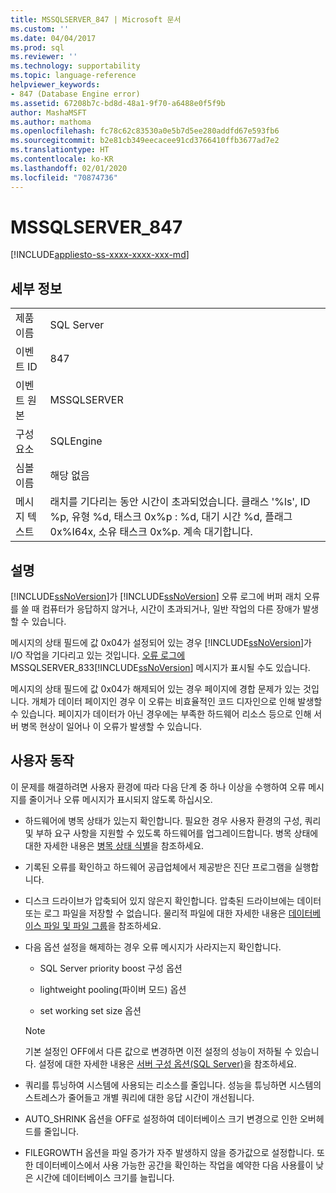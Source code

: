 ```yaml
---
title: MSSQLSERVER_847 | Microsoft 문서
ms.custom: ''
ms.date: 04/04/2017
ms.prod: sql
ms.reviewer: ''
ms.technology: supportability
ms.topic: language-reference
helpviewer_keywords:
- 847 (Database Engine error)
ms.assetid: 67208b7c-bd8d-48a1-9f70-a6488e0f5f9b
author: MashaMSFT
ms.author: mathoma
ms.openlocfilehash: fc78c62c83530a0e5b7d5ee280addfd67e593fb6
ms.sourcegitcommit: b2e81cb349eecacee91cd3766410ffb3677ad7e2
ms.translationtype: HT
ms.contentlocale: ko-KR
ms.lasthandoff: 02/01/2020
ms.locfileid: "70874736"
---
```

# <a name="mssqlserver_847"></a>MSSQLSERVER_847
[!INCLUDE[appliesto-ss-xxxx-xxxx-xxx-md](../../includes/appliesto-ss-xxxx-xxxx-xxx-md.md)]
  
## <a name="details"></a>세부 정보  
  
|||  
|-|-|  
|제품 이름|SQL Server|  
|이벤트 ID|847|  
|이벤트 원본|MSSQLSERVER|  
|구성 요소|SQLEngine|  
|심볼 이름|해당 없음|  
|메시지 텍스트|래치를 기다리는 동안 시간이 초과되었습니다. 클래스 '%ls', ID %p, 유형 %d, 태스크 0x%p : %d, 대기 시간 %d, 플래그 0x%I64x, 소유 태스크 0x%p. 계속 대기합니다.|  
  
## <a name="explanation"></a>설명  
[!INCLUDE[ssNoVersion](../../includes/ssnoversion-md.md)]가 [!INCLUDE[ssNoVersion](../../includes/ssnoversion-md.md)] 오류 로그에 버퍼 래치 오류를 쓸 때 컴퓨터가 응답하지 않거나, 시간이 초과되거나, 일반 작업의 다른 장애가 발생할 수 있습니다.  
  
메시지의 상태 필드에 값 0x04가 설정되어 있는 경우 [!INCLUDE[ssNoVersion](../../includes/ssnoversion-md.md)]가 I/O 작업을 기다리고 있는 것입니다. [ 오류 로그에 ](~/relational-databases/errors-events/mssqlserver-833-database-engine-error.md)MSSQLSERVER_833[!INCLUDE[ssNoVersion](../../includes/ssnoversion-md.md)] 메시지가 표시될 수도 있습니다.  
  
메시지의 상태 필드에 값 0x04가 해제되어 있는 경우 페이지에 경합 문제가 있는 것입니다. 개체가 데이터 페이지인 경우 이 오류는 비효율적인 코드 디자인으로 인해 발생할 수 있습니다. 페이지가 데이터가 아닌 경우에는 부족한 하드웨어 리소스 등으로 인해 서버 병목 현상이 일어나 이 오류가 발생할 수 있습니다.  
  
## <a name="user-action"></a>사용자 동작  
이 문제를 해결하려면 사용자 환경에 따라 다음 단계 중 하나 이상을 수행하여 오류 메시지를 줄이거나 오류 메시지가 표시되지 않도록 하십시오.  
  
-   하드웨어에 병목 상태가 있는지 확인합니다. 필요한 경우 사용자 환경의 구성, 쿼리 및 부하 요구 사항을 지원할 수 있도록 하드웨어를 업그레이드합니다. 병목 상태에 대한 자세한 내용은 [병목 상태 식별](~/relational-databases/performance/identify-bottlenecks.md)을 참조하세요.  
  
-   기록된 오류를 확인하고 하드웨어 공급업체에서 제공받은 진단 프로그램을 실행합니다.  
  
-   디스크 드라이브가 압축되어 있지 않은지 확인합니다. 압축된 드라이브에는 데이터 또는 로그 파일을 저장할 수 없습니다. 물리적 파일에 대한 자세한 내용은 [데이터베이스 파일 및 파일 그룹](~/relational-databases/databases/database-files-and-filegroups.md)을 참조하세요.  
  
-   다음 옵션 설정을 해제하는 경우 오류 메시지가 사라지는지 확인합니다.  
  
    -   SQL Server priority boost 구성 옵션  
  
    -   lightweight pooling(파이버 모드) 옵션  
  
    -   set working set size 옵션  
  
    > [!NOTE]  
    > 기본 설정인 OFF에서 다른 값으로 변경하면 이전 설정의 성능이 저하될 수 있습니다. 설정에 대한 자세한 내용은 [서버 구성 옵션&#40;SQL Server&#41;](~/database-engine/configure-windows/server-configuration-options-sql-server.md)을 참조하세요.  
  
-   쿼리를 튜닝하여 시스템에 사용되는 리소스를 줄입니다. 성능을 튜닝하면 시스템의 스트레스가 줄어들고 개별 쿼리에 대한 응답 시간이 개선됩니다.  
  
-   AUTO_SHRINK 옵션을 OFF로 설정하여 데이터베이스 크기 변경으로 인한 오버헤드를 줄입니다.  
  
-   FILEGROWTH 옵션을 파일 증가가 자주 발생하지 않을 증가값으로 설정합니다. 또한 데이터베이스에서 사용 가능한 공간을 확인하는 작업을 예약한 다음 사용률이 낮은 시간에 데이터베이스 크기를 늘립니다.  
  

